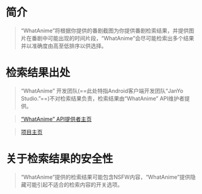 # 简介

> “WhatAnime”将根据你提供的番剧截图为你提供番剧检索结果，并提供图片在番剧中可能出现的时间片段，“WhatAnime”会尽可能检索出多个结果并以准确度由高至低排序以供选择。

# 检索结果出处

> “WhatAnime” 开发团队(==此处特指Android客户端开发团队“JanYo Studio.”==)不对检索结果负责，检索结果由“WhatAnime” API维护者提供。

> [“WhatAnime” API提供者主页](https://about.me/soruly)

> [项目主页](https://trace.moe)

# 关于检索结果的安全性

> “WhatAnime”提供的检索结果可能包含NSFW内容，“WhatAnime”提供隐藏可能引起不适合的检索内容的开关选项。